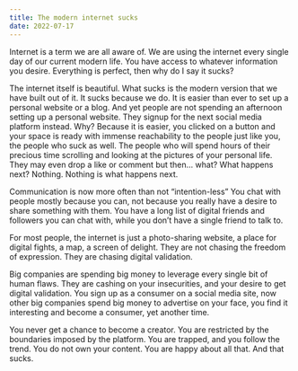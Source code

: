 ```yaml
---
title: The modern internet sucks
date: 2022-07-17
---
```



Internet is a term we are all aware of. We are using the internet every single day of our current modern life. You have access to whatever information you desire. Everything is perfect, then why do I say it sucks?

The internet itself is beautiful. What sucks is the modern version that we have built out of it. It sucks because we do. It is easier than ever to set up a personal website or a blog. And yet people are not spending an afternoon setting up a personal website. They signup for the next social media platform instead. Why? Because it is easier, you clicked on a button and your space is ready with immense reachability to the people just like you, the people who suck as well. The people who will spend hours of their precious time scrolling and looking at the pictures of your personal life. They may even drop a like or comment but then… what? What happens next? Nothing. Nothing is what happens next.

Communication is now more often than not “intention-less” You chat with people mostly because you can, not because you really have a desire to share something with them. You have a long list of digital friends and followers you can chat with, while you don’t have a single friend to talk to.

For most people, the internet is just a photo-sharing website, a place for digital fights, a map, a screen of delight. They are not chasing the freedom of expression. They are chasing digital validation.

Big companies are spending big money to leverage every single bit of human flaws. They are cashing on your insecurities, and your desire to get digital validation. You sign up as a consumer on a social media site, now other big companies spend big money to advertise on your face, you find it interesting and become a consumer, yet another time.

You never get a chance to become a creator. You are restricted by the boundaries imposed by the platform. You are trapped, and you follow the trend. You do not own your content. You are happy about all that. And that sucks.